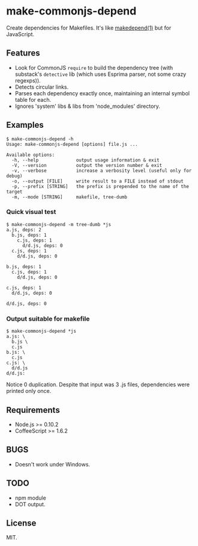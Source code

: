 # make-commonjs-depend

Create dependencies for Makefiles. It's like
[makedepend(1)](http://www.xfree86.org/current/makedepend.1.html) but
for JavaScript.

## Features

* Look for CommonJS `require` to build the dependency tree (with
  substack's `detective` lib (which uses Esprima parser, not some crazy
  regexps)).
* Detects circular links.
* Parses each dependency exactly once, maintaining an internal symbol
  table for each.
* Ignores 'system' libs & libs from 'node_modules' directory.

## Examples

    $ make-commonjs-depend -h
    Usage: make-commonjs-depend [options] file.js ...

    Available options:
      -h, --help              output usage information & exit
      -V, --version           output the version number & exit
      -v, --verbose           increase a verbosity level (useful only for debug)
      -o, --output [FILE]     write result to a FILE instead of stdout
      -p, --prefix [STRING]   the prefix is prepended to the name of the target
      -m, --mode [STRING]     makefile, tree-dumb

### Quick visual test

    $ make-commonjs-depend -m tree-dumb *js
    a.js, deps: 2
      b.js, deps: 1
        c.js, deps: 1
          d/d.js, deps: 0
      c.js, deps: 1
        d/d.js, deps: 0

    b.js, deps: 1
      c.js, deps: 1
        d/d.js, deps: 0

    c.js, deps: 1
      d/d.js, deps: 0

    d/d.js, deps: 0

### Output suitable for makefile

    $ make-commonjs-depend *js
    a.js: \
      b.js \
      c.js
    b.js: \
      c.js
    c.js: \
      d/d.js
    d/d.js:

Notice 0 duplication. Despite that input was 3 .js files, dependencies
were printed only once.

## Requirements

* Node.js >= 0.10.2
* CoffeeScript >= 1.6.2

## BUGS

* Doesn't work under Windows.

## TODO

* npm module
* DOT output.

## License

MIT.
